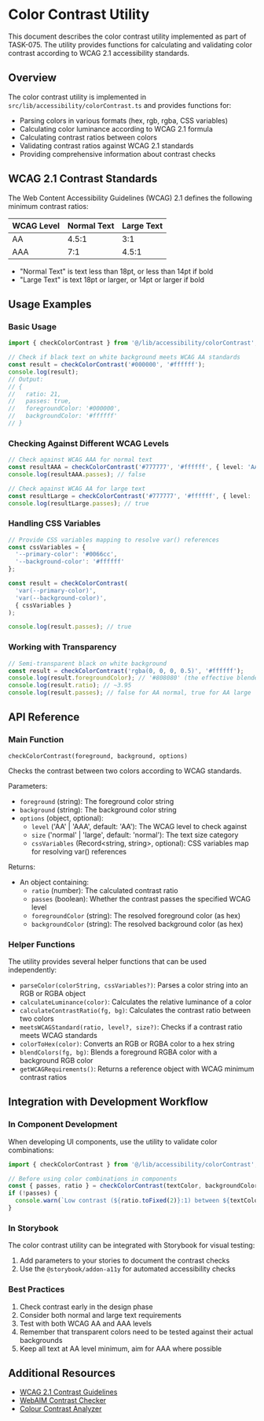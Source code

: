 # Color Contrast Utility

This document describes the color contrast utility implemented as part of TASK-075. The utility provides functions for calculating and validating color contrast according to WCAG 2.1 accessibility standards.

## Overview

The color contrast utility is implemented in `src/lib/accessibility/colorContrast.ts` and provides functions for:

- Parsing colors in various formats (hex, rgb, rgba, CSS variables)
- Calculating color luminance according to WCAG 2.1 formula
- Calculating contrast ratios between colors
- Validating contrast ratios against WCAG 2.1 standards
- Providing comprehensive information about contrast checks

## WCAG 2.1 Contrast Standards

The Web Content Accessibility Guidelines (WCAG) 2.1 defines the following minimum contrast ratios:

| WCAG Level | Normal Text | Large Text |
|------------|-------------|------------|
| AA         | 4.5:1       | 3:1        |
| AAA        | 7:1         | 4.5:1      |

- "Normal Text" is text less than 18pt, or less than 14pt if bold
- "Large Text" is text 18pt or larger, or 14pt or larger if bold

## Usage Examples

### Basic Usage

```typescript
import { checkColorContrast } from '@/lib/accessibility/colorContrast';

// Check if black text on white background meets WCAG AA standards
const result = checkColorContrast('#000000', '#ffffff');
console.log(result);
// Output:
// {
//   ratio: 21,
//   passes: true,
//   foregroundColor: '#000000',
//   backgroundColor: '#ffffff'
// }
```

### Checking Against Different WCAG Levels

```typescript
// Check against WCAG AAA for normal text
const resultAAA = checkColorContrast('#777777', '#ffffff', { level: 'AAA' });
console.log(resultAAA.passes); // false

// Check against WCAG AA for large text
const resultLarge = checkColorContrast('#777777', '#ffffff', { level: 'AA', size: 'large' });
console.log(resultLarge.passes); // true
```

### Handling CSS Variables

```typescript
// Provide CSS variables mapping to resolve var() references
const cssVariables = {
  '--primary-color': '#0066cc',
  '--background-color': '#ffffff'
};

const result = checkColorContrast(
  'var(--primary-color)',
  'var(--background-color)',
  { cssVariables }
);

console.log(result.passes); // true
```

### Working with Transparency

```typescript
// Semi-transparent black on white background
const result = checkColorContrast('rgba(0, 0, 0, 0.5)', '#ffffff');
console.log(result.foregroundColor); // '#808080' (the effective blended color)
console.log(result.ratio); // ~3.95
console.log(result.passes); // false for AA normal, true for AA large
```

## API Reference

### Main Function

`checkColorContrast(foreground, background, options)`

Checks the contrast between two colors according to WCAG standards.

Parameters:
- `foreground` (string): The foreground color string
- `background` (string): The background color string
- `options` (object, optional):
  - `level` ('AA' | 'AAA', default: 'AA'): The WCAG level to check against
  - `size` ('normal' | 'large', default: 'normal'): The text size category
  - `cssVariables` (Record<string, string>, optional): CSS variables map for resolving var() references

Returns:
- An object containing:
  - `ratio` (number): The calculated contrast ratio
  - `passes` (boolean): Whether the contrast passes the specified WCAG level
  - `foregroundColor` (string): The resolved foreground color (as hex)
  - `backgroundColor` (string): The resolved background color (as hex)

### Helper Functions

The utility provides several helper functions that can be used independently:

- `parseColor(colorString, cssVariables?)`: Parses a color string into an RGB or RGBA object
- `calculateLuminance(color)`: Calculates the relative luminance of a color
- `calculateContrastRatio(fg, bg)`: Calculates the contrast ratio between two colors
- `meetsWCAGStandard(ratio, level?, size?)`: Checks if a contrast ratio meets WCAG standards
- `colorToHex(color)`: Converts an RGB or RGBA color to a hex string
- `blendColors(fg, bg)`: Blends a foreground RGBA color with a background RGB color
- `getWCAGRequirements()`: Returns a reference object with WCAG minimum contrast ratios

## Integration with Development Workflow

### In Component Development

When developing UI components, use the utility to validate color combinations:

```typescript
import { checkColorContrast } from '@/lib/accessibility/colorContrast';

// Before using color combinations in components
const { passes, ratio } = checkColorContrast(textColor, backgroundColor);
if (!passes) {
  console.warn(`Low contrast (${ratio.toFixed(2)}:1) between ${textColor} and ${backgroundColor}`);
}
```

### In Storybook

The color contrast utility can be integrated with Storybook for visual testing:

1. Add parameters to your stories to document the contrast checks
2. Use the `@storybook/addon-a11y` for automated accessibility checks

### Best Practices

1. Check contrast early in the design phase
2. Consider both normal and large text requirements
3. Test with both WCAG AA and AAA levels
4. Remember that transparent colors need to be tested against their actual backgrounds
5. Keep all text at AA level minimum, aim for AAA where possible

## Additional Resources

- [WCAG 2.1 Contrast Guidelines](https://www.w3.org/WAI/WCAG21/Understanding/contrast-minimum.html)
- [WebAIM Contrast Checker](https://webaim.org/resources/contrastchecker/)
- [Colour Contrast Analyzer](https://developer.paciellogroup.com/resources/contrastanalyser/)